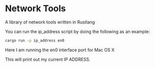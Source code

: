 # Network Tools

A library of network tools written in Rustlang

You can run the ip_address script by doing the following as an example:

```bash
cargo run -p ip_address en0
```

Here I am running the en0 interface port for Mac OS X

This will print out my current IP ADDRESS.
